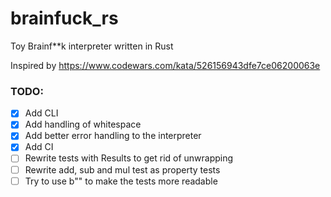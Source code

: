 # brainfuck_rs
Toy Brainf**k interpreter written in Rust

Inspired by https://www.codewars.com/kata/526156943dfe7ce06200063e


### TODO:
* [x] Add CLI
* [x] Add handling of whitespace
* [x] Add better error handling to the interpreter
* [x] Add CI
* [ ] Rewrite tests with Results to get rid of unwrapping
* [ ] Rewrite add, sub and mul test as property tests
* [ ] Try to use b"" to make the tests more readable
